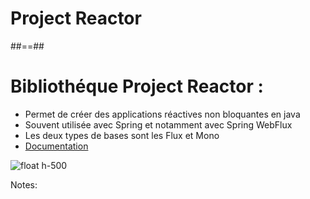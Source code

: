 <!-- .slide: class="transition bg-pink" -->
# Project Reactor

##==##
<!-- .slide: -->

# Bibliothéque Project Reactor :


* Permet de créer des applications réactives non bloquantes en java
* Souvent utilisée avec Spring et notamment avec Spring WebFlux
* Les deux types de bases sont les Flux<T> et Mono<T> 
* [Documentation](https://projectreactor.io/docs)

![float h-500](./assets/images/projectreactor.webp)


Notes:
